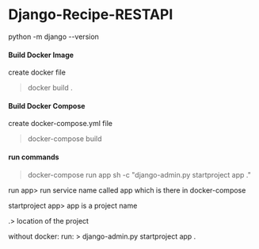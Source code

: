 # Django-Recipe-RESTAPI
python -m django --version

#### Build Docker Image
create docker file 
> docker build .

#### Build Docker Compose
create docker-compose.yml file
>docker-compose build

#### run commands
> docker-compose run app sh -c "django-admin.py startproject app ."

run app> run service name called app which is there in docker-compose

startproject app> app is a project name

.> location of the project

without docker: run: > django-admin.py startproject app .